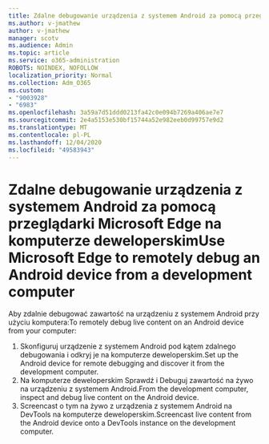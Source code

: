 ```yaml
---
title: Zdalne debugowanie urządzenia z systemem Android za pomocą przeglądarki Microsoft Edge na komputerze deweloperskim
ms.author: v-jmathew
author: v-jmathew
manager: scotv
ms.audience: Admin
ms.topic: article
ms.service: o365-administration
ROBOTS: NOINDEX, NOFOLLOW
localization_priority: Normal
ms.collection: Adm_O365
ms.custom:
- "9003928"
- "6983"
ms.openlocfilehash: 3a59a7d51ddd0213fa42c0e094b7269a406ae7e7
ms.sourcegitcommit: 2e4a5153e530bf15744a52e982eeb0d99757e9d2
ms.translationtype: MT
ms.contentlocale: pl-PL
ms.lasthandoff: 12/04/2020
ms.locfileid: "49583943"
---
```

# <a name="use-microsoft-edge-to-remotely-debug-an-android-device-from-a-development-computer"></a><span data-ttu-id="03d1a-102">Zdalne debugowanie urządzenia z systemem Android za pomocą przeglądarki Microsoft Edge na komputerze deweloperskim</span><span class="sxs-lookup"><span data-stu-id="03d1a-102">Use Microsoft Edge to remotely debug an Android device from a development computer</span></span>

<span data-ttu-id="03d1a-103">Aby zdalnie debugować zawartość na urządzeniu z systemem Android przy użyciu komputera:</span><span class="sxs-lookup"><span data-stu-id="03d1a-103">To remotely debug live content on an Android device from your computer:</span></span>

1. <span data-ttu-id="03d1a-104">Skonfiguruj urządzenie z systemem Android pod kątem zdalnego debugowania i odkryj je na komputerze deweloperskim.</span><span class="sxs-lookup"><span data-stu-id="03d1a-104">Set up the Android device for remote debugging and discover it from the development computer.</span></span>
2. <span data-ttu-id="03d1a-105">Na komputerze deweloperskim Sprawdź i Debuguj zawartość na żywo na urządzeniu z systemem Android.</span><span class="sxs-lookup"><span data-stu-id="03d1a-105">From the development computer, inspect and debug live content on the Android device.</span></span>
3. <span data-ttu-id="03d1a-106">Screencast o tym na żywo z urządzenia z systemem Android na DevTools na komputerze deweloperskim.</span><span class="sxs-lookup"><span data-stu-id="03d1a-106">Screencast live content from the Android device onto a DevTools instance on the development computer.</span></span>
